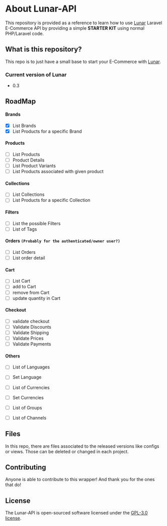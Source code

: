 
# About Lunar-API

This repository is provided as a reference to learn how to use [Lunar](https://lunarphp.io) Laravel E-Commerce API by providing a simple **STARTER KIT** using normal PHP/Laravel code.

## What is this repository?

This repo is to just have a small base to start your E-Commerce with [Lunar](https://lunarphp.io).

### Current version of Lunar
- 0.3

## RoadMap

#### Brands
- [X] List Brands
- [X] List Products for a specific Brand

#### Products
- [ ] List Products
- [ ] Product Details
- [ ] List Product Variants
- [ ] List Products associated with given product

#### Collections
- [ ] List Collections
- [ ] List Products for a specific Collection

#### Filters
- [ ] List the possible Filters
- [ ] List of Tags

#### Orders `(Probably for the authenticated/owner user?)`
- [ ] List Orders
- [ ] List order detail

#### Cart
- [ ] List Cart
- [ ] add to Cart
- [ ] remove from Cart
- [ ] update quantity in Cart

#### Checkout
- [ ] validate checkout
- [ ] Validate Discounts
- [ ] Validate Shipping
- [ ] Validate Prices
- [ ] Validate Payments

#### Others
- [ ] List of Languages
- [ ] Set Language
 

- [ ] List of Currencies
- [ ] Set Currencies


- [ ] List of Groups
- [ ] List of Channels

## Files

In this repo, there are files associated to the released versions like configs or views. Those can be deleted or changed in each project.

## Contributing

Anyone is able to contribute to this wrapper! And thank you for the ones that do!

## License

The Lunar-API is open-sourced software licensed under the [GPL-3.0 license](https://opensource.org/license/gpl-3-0/).
